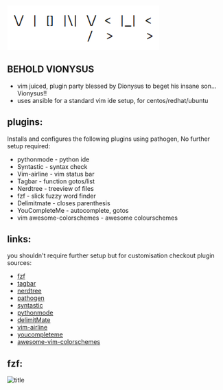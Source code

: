 ![title](https://github.com/cmdline-batcheloranator/bashVionysus/blob/master/img/image.png)

## BEHOLD VIONYSUS

- vim juiced, plugin party blessed by Dionysus to beget his insane son... Vionysus!!
- uses ansible for a standard vim ide setup, for centos/redhat/ubuntu

## plugins:

Installs and configures the following plugins using pathogen, No further setup required:

- pythonmode - python ide
- Syntastic - syntax check
- Vim-airline - vim status bar
- Tagbar - function gotos/list
- Nerdtree - treeview of files
- fzf - slick fuzzy word finder
- Delimitmate - closes parenthesis
- YouCompleteMe - autocomplete, gotos
- vim awesome-colorschemes - awesome colourschemes

## links:

you shouldn't require further setup but for customisation checkout plugin sources:

- [fzf](https://github.com/junegunn/fzfe)
- [tagbar](https://github.com/majutsushi/tagbar)
- [nerdtree](https://github.com/scrooloose/nerdtree)
- [pathogen](https://github.com/tpope/vim-pathogen)
- [syntastic](https://github.com/vim-syntastic/syntastic)
- [pythonmode](https://github.com//python-mode/python-mode)
- [delimitMate](https://github.com/Raimondi/delimitMate)
- [vim-airline](https://github.com/vim-airline/vim-airline)
- [youcompleteme](https://github.com/Valloric/YouCompleteMe)
- [awesome-vim-colorschemes](https://github.com/rafi/awesome-vim-colorschemes)

## fzf:
![title](https://github.com/cmdline-batchelor/vionysus/blob/master/img/fzf.PNG)
